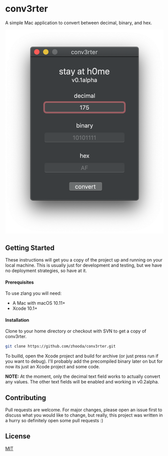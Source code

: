 # conv3rter
A simple Mac application to convert between decimal, binary, and hex.

![](res/main.png)

## Getting Started

These instructions will get you a copy of the project up and running
on your local machine. This is usually just for development and testing,
but we have no deployment strategies, so have at it.

#### Prerequisites

To use zlang you will need:

- A Mac with macOS 10.11+
- Xcode 10.1+

#### Installation

Clone to your home directory or checkout with SVN to get a copy of conv3rter.

```bash
git clone https://github.com/zhooda/conv3rter.git
```

To builld, open the Xcode project and build for archive (or just press run if you want to debug). I'll probably add the precompiled binary later on but for now its just an Xcode project and some code.

**NOTE:** At the moment, only the decimal text field works to actually convert any values. The other text fields will be enabled and working in v0.2alpha.

## Contributing
Pull requests are welcome. For major changes, please open an issue first to discuss what you would like to change, but really, this project was written in a hurry so definitely open some pull requests :)

## License
[MIT](https://choosealicense.com/licenses/mit/)
